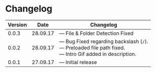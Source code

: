 # Changelog

|Version|Date|Changelog|
|--|--|--|
|0.0.3|28.09.17| &mdash; File & Folder Detection Fixed |
|0.0.2|28.09.17| &mdash; Bug Fixed regarding backslash (`/`). <br> &mdash; Preloaded file path fixed. <br> &mdash; Intro Gif added in description.|
|0.0.1|27.09.17| &mdash; Initial release |